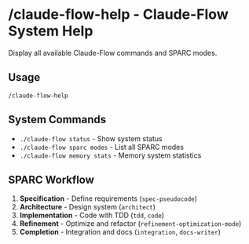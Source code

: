 # /claude-flow-help - Claude-Flow System Help

Display all available Claude-Flow commands and SPARC modes.

## Usage
`/claude-flow-help`

## System Commands
- `./claude-flow status` - Show system status
- `./claude-flow sparc modes` - List all SPARC modes
- `./claude-flow memory stats` - Memory system statistics

## SPARC Workflow
1. **Specification** - Define requirements (`spec-pseudocode`)
2. **Architecture** - Design system (`architect`) 
3. **Implementation** - Code with TDD (`tdd`, `code`)
4. **Refinement** - Optimize and refactor (`refinement-optimization-mode`)
5. **Completion** - Integration and docs (`integration`, `docs-writer`)